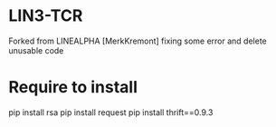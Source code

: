# LIN3-TCR
Forked from LINEALPHA [MerkKremont]
fixing some error and delete unusable code

# Require to install
pip install rsa
pip install request
pip install thrift==0.9.3
